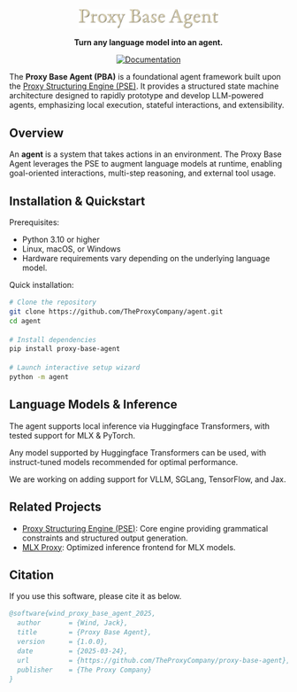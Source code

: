 <p align="center">
  <img src="logo.png" alt="Proxy Base Agent" style="object-fit: contain; max-width: 50%; padding-top: 20px;"/>
</p>

<p align="center">
  <strong>Turn any language model into an agent.</strong>
</p>

<p align="center">
  <a href="https://docs.theproxycompany.com/pba/"><img src="https://img.shields.io/badge/docs-latest-blue.svg" alt="Documentation"></a>
</p>

The **Proxy Base Agent (PBA)** is a foundational agent framework built upon the [Proxy Structuring Engine (PSE)](https://github.com/TheProxyCompany/proxy-structuring-engine). It provides a structured state machine architecture designed to rapidly prototype and develop LLM-powered agents, emphasizing local execution, stateful interactions, and extensibility.

## Overview

An **agent** is a system that takes actions in an environment. The Proxy Base Agent leverages the PSE to augment language models at runtime, enabling goal-oriented interactions, multi-step reasoning, and external tool usage.

## Installation & Quickstart

Prerequisites:

- Python 3.10 or higher
- Linux, macOS, or Windows
- Hardware requirements vary depending on the underlying language model.

Quick installation:

```bash
# Clone the repository
git clone https://github.com/TheProxyCompany/agent.git
cd agent

# Install dependencies
pip install proxy-base-agent

# Launch interactive setup wizard
python -m agent
```

## Language Models & Inference

The agent supports local inference via Huggingface Transformers, with tested support for MLX & PyTorch.

Any model supported by Huggingface Transformers can be used, with instruct-tuned models recommended for optimal performance.

We are working on adding support for VLLM, SGLang, TensorFlow, and Jax.

## Related Projects

- [Proxy Structuring Engine (PSE)](https://github.com/TheProxyCompany/proxy-structuring-engine): Core engine providing grammatical constraints and structured output generation.
- [MLX Proxy](https://github.com/TheProxyCompany/mlx-proxy): Optimized inference frontend for MLX models.

## Citation

If you use this software, please cite it as below.

```bibtex
@software{wind_proxy_base_agent_2025,
  author       = {Wind, Jack},
  title        = {Proxy Base Agent},
  version      = {1.0.0},
  date         = {2025-03-24},
  url          = {https://github.com/TheProxyCompany/proxy-base-agent},
  publisher    = {The Proxy Company}
}
```
